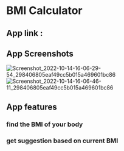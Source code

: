 # BMI Calculator 

## App link : 

## App Screenshots
![Screenshot_2022-10-14-16-06-29-54_298406805eaf49cc5b015a469601bc86](https://user-images.githubusercontent.com/61861177/195834498-2035db67-b685-4d9a-a29c-71a7aa1a4c7f.jpg)
![Screenshot_2022-10-14-16-06-46-11_298406805eaf49cc5b015a469601bc86](https://user-images.githubusercontent.com/61861177/195834489-471ee5f4-31ca-46d3-864e-3d97390b37a1.jpg)

## App features
### find the BMI of your body
### get suggestion based on current BMI

